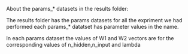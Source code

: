 About the params_* datasets in the results folder:

The results folder has the params datasets for all the expriment we had performed
each params_* datatset has parameter values in the name. 

In each params dataset the values of W1 and W2 vectors are for the corresponding 
values of n_hidden,n_input and lambda